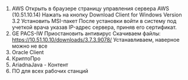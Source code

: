 1. AWS
Открыть в браузере страницу управления сервера AWS (10.51.10.14)
Нажать на кнопку Download Client for Windows Version 3.2
Установить MSI-пакет
После установки войти в систему под учеткой врача указав IP-адрес сервера, приняв его сертификат.
2. GE PACS-IW
Приостановить антивирус
Скачиваем файлы: https://10.51.10.10/downloads/3.7.3.9078/
Устанавливаем, наверное можно не все
4. Oracle Client
5. КриптоПро
6. AriadnaJava - Контент
7. ПО для всех рабочих станций 